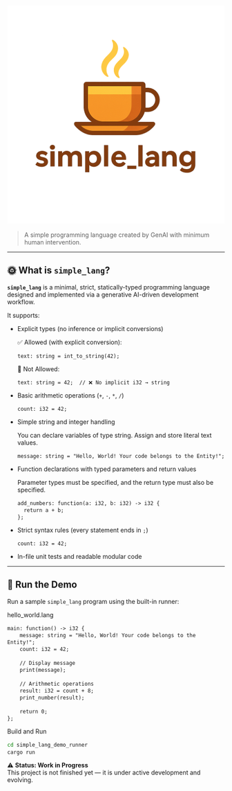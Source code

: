 
![simple_lang Logo](./assets/logo/simple_lang_logo_design.png)

> A simple programming language created by GenAI with minimum human intervention.

---

## 🌞 What is `simple_lang`?

**`simple_lang`** is a minimal, strict, statically-typed programming language designed and implemented via a generative AI-driven development workflow. 

It supports:

- Explicit types (no inference or implicit conversions)


  ✅ Allowed (with explicit conversion):
  ```
  text: string = int_to_string(42);
  ```
  🚫 Not Allowed:
  ```
  text: string = 42;  // ❌ No implicit i32 → string
  ```

- Basic arithmetic operations (`+`, `-`, `*`, `/`)

  ```
  count: i32 = 42;
  ```
  
- Simple string and integer handling

  You can declare variables of type string.
  Assign and store literal text values.

  ```
  message: string = "Hello, World! Your code belongs to the Entity!";
  ```
  
- Function declarations with typed parameters and return values

  Parameter types must be specified, and
  the return type must also be specified.

  ```
  add_numbers: function(a: i32, b: i32) -> i32 {
    return a + b;
  };
  ```

- Strict syntax rules (every statement ends in `;`)

  ```
  count: i32 = 42;
  ```
  
- In-file unit tests and readable modular code

---

## 🚀 Run the Demo

Run a sample `simple_lang` program using the built-in runner:

hello_world.lang
```
main: function() -> i32 {
    message: string = "Hello, World! Your code belongs to the Entity!";
    count: i32 = 42;
    
    // Display message
    print(message);
    
    // Arithmetic operations
    result: i32 = count + 8;
    print_number(result);

    return 0;
};
```
Build and Run

```bash
cd simple_lang_demo_runner
cargo run
```

⚠️ **Status: Work in Progress**  
This project is not finished yet — it is under active development and evolving. 
